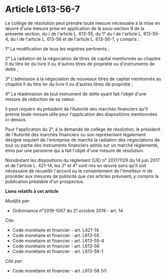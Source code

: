 # Article L613-56-7

Le collège de résolution peut prendre toute mesure nécessaire à la mise en œuvre d'une mesure prise en application de la
sous-section 9 de la présente section, du I de l'article L. 613-55, du 1° du I de l'article L. 613-55-4, du I de l'article L.
613-56 et de l'article L. 613-56-1, y compris : 

1° La modification de tous les registres pertinents ; 

2° La radiation de la négociation de titres de capital mentionnés au chapitre II du titre Ier du livre II ou d'autres titres
de propriété ou d'instruments de dette ; 

3° L'admission à la négociation de nouveaux titres de capital mentionnés au chapitre II du titre Ier du livre II ou d'autres
titres de propriété ; 

4° La réadmission de tout instrument de dette ayant fait l'objet d'une mesure de réduction de sa valeur. 

Il peut requérir du président de l'Autorité des marchés financiers qu'il prenne toute mesure utile pour l'application des
dispositions mentionnées ci-dessus. 

Pour l'application du 2°, à la demande de collège de résolution, le président de l'Autorité des marchés financiers ou son
représentant légalement désigné requiert de l'entreprise de marché la radiation des négociations de tout ou partie des
instruments financiers admis sur un marché réglementé, émis par une personne qui a fait l'objet d'une mesure de résolution. 

Nonobstant les dispositions du règlement (UE) n° 2017/1129 du 14 juin 2017 et de l'article L. 421-14, les 3° et 4° sont mis
en œuvre sans qu'il soit nécessaire de recueillir l'accord ou le consentement de l'émetteur ni de procéder aux mesures de
publicité que ces articles prévoient, y compris la publication préalable d'un prospectus.

**Liens relatifs à cet article**

_Modifié par_:

  - Ordonnance n°2019-1067 du 21 octobre 2019 - art. 14

_Cite_:

  - Code monétaire et financier - art. L421-14
  - Code monétaire et financier - art. L613-55
  - Code monétaire et financier - art. L613-55-4
  - Code monétaire et financier - art. L613-56
  - Code monétaire et financier - art. L613-56-1

_Cité par_:

  - Code monétaire et financier - art. L613-58 (V)
